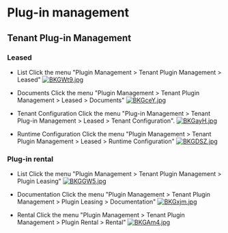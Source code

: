 # Plug-in management

## Tenant Plug-in Management

### Leased

* List Click the menu "Plugin Management > Tenant Plugin Management > Leased"
[![BKGWt9.jpg](https://v1.ax1x.com/2022/10/13/BKGWt9.jpg)](https://x.imgtu.com/i/BKGWt9)

* Documents Click the menu "Plugin Management > Tenant Plugin Management > Leased > Documents"
[![BKGceY.jpg](https://v1.ax1x.com/2022/10/13/BKGceY.jpg)](https://x.imgtu.com/i/BKGceY)

* Tenant Configuration Click the menu "Plug-in Management > Tenant Plug-in Management > Leased > Tenant Configuration".
[![BKGayH.jpg](https://v1.ax1x.com/2022/10/13/BKGayH.jpg)](https://x.imgtu.com/i/BKGayH)

* Runtime Configuration Click the menu "Plugin Management > Tenant Plugin Management > Leased > Runtime Configuration"
[![BKGDSZ.jpg](https://v1.ax1x.com/2022/10/13/BKGDSZ.jpg)](https://x.imgtu.com/i/BKGDSZ)

### Plug-in rental

* List Click the menu "Plugin Management > Tenant Plugin Management > Plugin Leasing"
[![BKGGW5.jpg](https://v1.ax1x.com/2022/10/13/BKGGW5.jpg)](https://x.imgtu.com/i/BKGGW5)

* Documentation Click the menu "Plugin Management > Tenant Plugin Management > Plugin Leasing > Documentation"
[![BKGxjm.jpg](https://v1.ax1x.com/2022/10/13/BKGxjm.jpg)](https://x.imgtu.com/i/BKGxjm)

* Rental Click the menu "Plugin Management > Tenant Plugin Management > Plugin Rental > Rental"
[![BKGAm4.jpg](https://v1.ax1x.com/2022/10/13/BKGAm4.jpg)](https://x.imgtu.com/i/BKGAm4)
